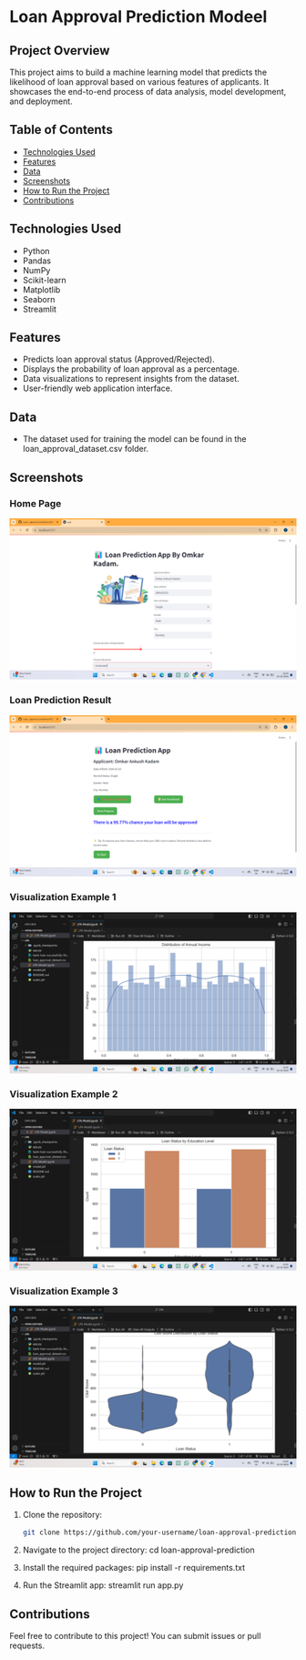 # Loan Approval Prediction Modeel

## Project Overview
This project aims to build a machine learning model that predicts the likelihood of loan approval based on various features of applicants. It showcases the end-to-end process of data analysis, model development, and deployment.

## Table of Contents
- [Technologies Used](#technologies-used)
- [Features](#features)
- [Data](#data)
- [Screenshots](#Screenshots)
- [How to Run the Project](#how-to-run-the-project)
- [Contributions](#contributions)
  
## Technologies Used
- Python
- Pandas
- NumPy
- Scikit-learn
- Matplotlib
- Seaborn
- Streamlit

## Features
- Predicts loan approval status (Approved/Rejected).
- Displays the probability of loan approval as a percentage.
- Data visualizations to represent insights from the dataset.
- User-friendly web application interface.

## Data
- The dataset used for training the model can be found in the loan_approval_dataset.csv folder.

## Screenshots

### Home Page
![Home Page](Images/Front_page1.png)

### Loan Prediction Result
![Result Page](images/Result_page.png)

### Visualization Example 1
![Visualization Example 1](images/visualization_example1.png)

### Visualization Example 2
![Visualization Example 2](images/visualization_example2.png)

### Visualization Example 3
![Visualization Example 3](images/visualization_example3.png)


## How to Run the Project
1. Clone the repository:
   ```bash
   git clone https://github.com/your-username/loan-approval-prediction.git

2. Navigate to the project directory:
   cd loan-approval-prediction
   
3. Install the required packages:
  pip install -r requirements.txt
  
4. Run the Streamlit app:
  streamlit run app.py

## Contributions
Feel free to contribute to this project! You can submit issues or pull requests.


